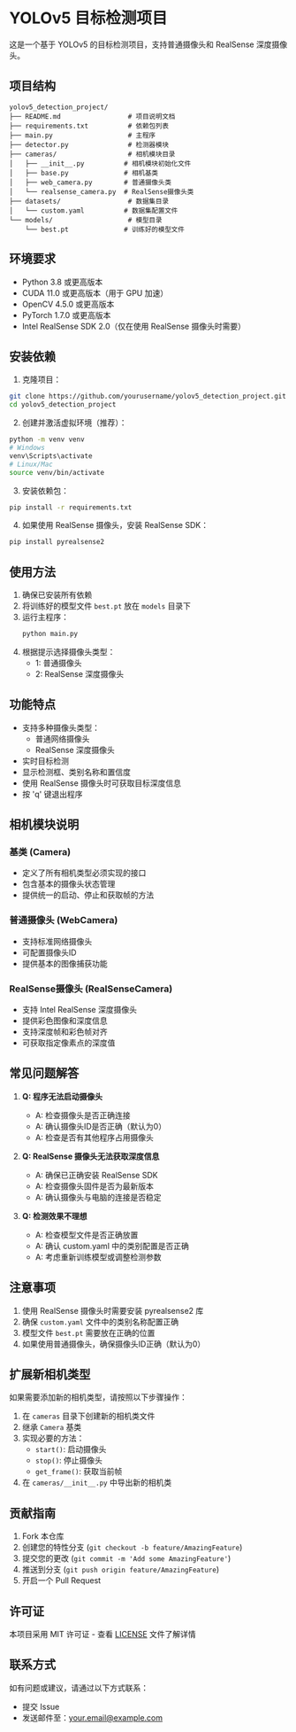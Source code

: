 # YOLOv5 目标检测项目

这是一个基于 YOLOv5 的目标检测项目，支持普通摄像头和 RealSense 深度摄像头。

## 项目结构

```
yolov5_detection_project/
├── README.md                 # 项目说明文档
├── requirements.txt          # 依赖包列表
├── main.py                   # 主程序
├── detector.py               # 检测器模块
├── cameras/                  # 相机模块目录
│   ├── __init__.py          # 相机模块初始化文件
│   ├── base.py              # 相机基类
│   ├── web_camera.py        # 普通摄像头类
│   └── realsense_camera.py  # RealSense摄像头类
├── datasets/                 # 数据集目录
│   └── custom.yaml          # 数据集配置文件
└── models/                   # 模型目录
    └── best.pt              # 训练好的模型文件
```

## 环境要求

- Python 3.8 或更高版本
- CUDA 11.0 或更高版本（用于 GPU 加速）
- OpenCV 4.5.0 或更高版本
- PyTorch 1.7.0 或更高版本
- Intel RealSense SDK 2.0（仅在使用 RealSense 摄像头时需要）

## 安装依赖

1. 克隆项目：
```bash
git clone https://github.com/yourusername/yolov5_detection_project.git
cd yolov5_detection_project
```

2. 创建并激活虚拟环境（推荐）：
```bash
python -m venv venv
# Windows
venv\Scripts\activate
# Linux/Mac
source venv/bin/activate
```

3. 安装依赖包：
```bash
pip install -r requirements.txt
```

4. 如果使用 RealSense 摄像头，安装 RealSense SDK：
```bash
pip install pyrealsense2
```

## 使用方法

1. 确保已安装所有依赖
2. 将训练好的模型文件 `best.pt` 放在 `models` 目录下
3. 运行主程序：
   ```bash
   python main.py
   ```
4. 根据提示选择摄像头类型：
   - 1: 普通摄像头
   - 2: RealSense 深度摄像头

## 功能特点

- 支持多种摄像头类型：
  - 普通网络摄像头
  - RealSense 深度摄像头
- 实时目标检测
- 显示检测框、类别名称和置信度
- 使用 RealSense 摄像头时可获取目标深度信息
- 按 'q' 键退出程序

## 相机模块说明

### 基类 (Camera)
- 定义了所有相机类型必须实现的接口
- 包含基本的摄像头状态管理
- 提供统一的启动、停止和获取帧的方法

### 普通摄像头 (WebCamera)
- 支持标准网络摄像头
- 可配置摄像头ID
- 提供基本的图像捕获功能

### RealSense摄像头 (RealSenseCamera)
- 支持 Intel RealSense 深度摄像头
- 提供彩色图像和深度信息
- 支持深度帧和彩色帧对齐
- 可获取指定像素点的深度值

## 常见问题解答

1. **Q: 程序无法启动摄像头**
   - A: 检查摄像头是否正确连接
   - A: 确认摄像头ID是否正确（默认为0）
   - A: 检查是否有其他程序占用摄像头

2. **Q: RealSense 摄像头无法获取深度信息**
   - A: 确保已正确安装 RealSense SDK
   - A: 检查摄像头固件是否为最新版本
   - A: 确认摄像头与电脑的连接是否稳定

3. **Q: 检测效果不理想**
   - A: 检查模型文件是否正确放置
   - A: 确认 custom.yaml 中的类别配置是否正确
   - A: 考虑重新训练模型或调整检测参数

## 注意事项

1. 使用 RealSense 摄像头时需要安装 pyrealsense2 库
2. 确保 `custom.yaml` 文件中的类别名称配置正确
3. 模型文件 `best.pt` 需要放在正确的位置
4. 如果使用普通摄像头，确保摄像头ID正确（默认为0）

## 扩展新相机类型

如果需要添加新的相机类型，请按照以下步骤操作：

1. 在 `cameras` 目录下创建新的相机类文件
2. 继承 `Camera` 基类
3. 实现必要的方法：
   - `start()`: 启动摄像头
   - `stop()`: 停止摄像头
   - `get_frame()`: 获取当前帧
4. 在 `cameras/__init__.py` 中导出新的相机类

## 贡献指南

1. Fork 本仓库
2. 创建您的特性分支 (`git checkout -b feature/AmazingFeature`)
3. 提交您的更改 (`git commit -m 'Add some AmazingFeature'`)
4. 推送到分支 (`git push origin feature/AmazingFeature`)
5. 开启一个 Pull Request

## 许可证

本项目采用 MIT 许可证 - 查看 [LICENSE](LICENSE) 文件了解详情

## 联系方式

如有问题或建议，请通过以下方式联系：
- 提交 Issue
- 发送邮件至：your.email@example.com 